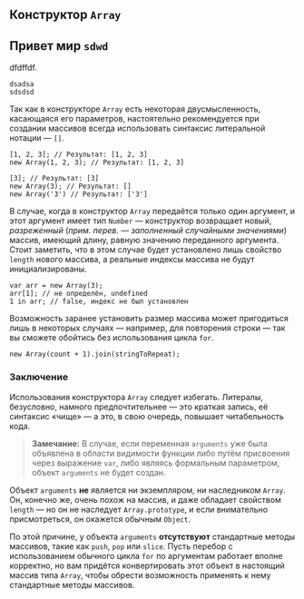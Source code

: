 ## Конструктор `Array`

## Привет мир `sdwd`

dfdffdf.

    dsadsa
    sdsdsd
    
Так как в конструкторе `Array` есть некоторая двусмысленность, касающаяся его параметров, настоятельно рекомендуется при создании массивов всегда использовать синтаксис литеральной нотации — `[]`.

    [1, 2, 3]; // Результат: [1, 2, 3]
    new Array(1, 2, 3); // Результат: [1, 2, 3]

    [3]; // Результат: [3]
    new Array(3); // Результат: []
    new Array('3') // Результат: ['3']

В случае, когда в конструктор `Array` передаётся только один аргумент, и этот аргумент имеет тип `Number` — конструктор возвращает новый, *разреженный* (_прим. перев._ — *заполненный случайными значениями*) массив, имеющий длину, равную значению переданного аргумента. Стоит заметить, что в этом случае будет установлено лишь свойство `length` нового массива, а реальные индексы массива не будут инициализированы.

    var arr = new Array(3);
    arr[1]; // не определён, undefined
    1 in arr; // false, индекс не был установлен

Возможность заранее установить размер массива может пригодиться лишь в некоторых случаях — например, для повторения строки — так вы сможете обойтись без использования цикла `for`.

    new Array(count + 1).join(stringToRepeat);

### Заключение

Использования конструктора `Array` следует избегать. Литералы, безусловно, намного предпочтительнее — это краткая запись, её синтаксис «чище» — а это, в свою очередь, повышает читабельность кода.

> **Замечание:** В случае, если переменная `arguments` уже была объявлена в области видимости функции либо путём присвоения через выражение `var`, либо являясь формальным параметром, объект `arguments` не будет создан.

Объект `arguments` **не** является ни экземпляром, ни наследником `Array`. Он, конечно же, очень похож на массив, и даже обладает свойством `length` — но он не наследует `Array.prototype`, и если внимательно присмотреться, он окажется обычным `Object`.
    
По этой причине, у объекта `arguments` **отсутствуют** стандартные методы массивов, такие как `push`, `pop` или `slice`. Пусть перебор с использованием обычного цикла `for` по аргументам работает вполне корректно, но вам придётся конвертировать этот объект в настоящий массив типа `Array`, чтобы обрести возможность применять к нему стандартные методы массивов.